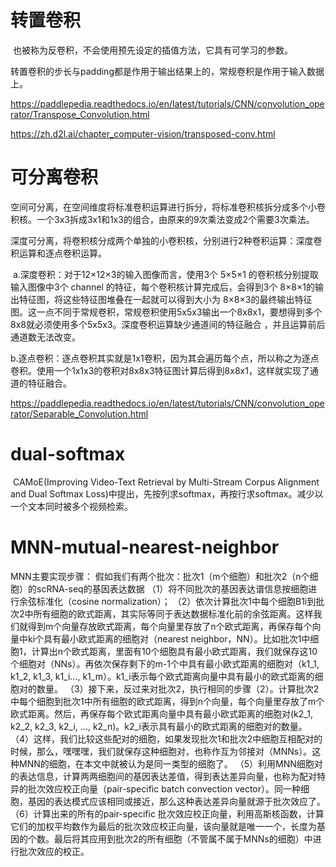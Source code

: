 # 转置卷积

​		也被称为反卷积，不会使用预先设定的插值方法，它具有可学习的参数。

​		转置卷积的步长与padding都是作用于输出结果上的，常规卷积是作用于输入数据上。

https://paddlepedia.readthedocs.io/en/latest/tutorials/CNN/convolution_operator/Transpose_Convolution.html

https://zh.d2l.ai/chapter_computer-vision/transposed-conv.html

# 可分离卷积

​		空间可分离，在空间维度将标准卷积运算进行拆分，将标准卷积核拆分成多个小卷积核。一个3x3拆成3x1和1x3的组合，由原来的9次乘法变成2个需要3次乘法。

​		深度可分离，将卷积核分成两个单独的小卷积核，分别进行2种卷积运算：深度卷积运算和逐点卷积运算。

​		a.深度卷积：对于12×12×3的输入图像而言，使用3个 5×5×1 的卷积核分别提取输入图像中3个 channel 的特征，每个卷积核计算完成后，会得到3个 8×8×1的输出特征图，将这些特征图堆叠在一起就可以得到大小为 8×8×3的最终输出特征图。这一点不同于常规卷积，常规卷积使用5x5x3输出一个8x8x1，要想得到多个8x8就必须使用多个5x5x3。深度卷积运算缺少通道间的特征融合 ，并且运算前后通道数无法改变。

​		b.逐点卷积：逐点卷积其实就是1x1卷积，因为其会遍历每个点，所以称之为逐点卷积。使用一个1x1x3的卷积对8x8x3特征图计算后得到8x8x1，这样就实现了通道的特征融合。

https://paddlepedia.readthedocs.io/en/latest/tutorials/CNN/convolution_operator/Separable_Convolution.html

# dual-softmax

​		CAMoE(Improving Video-Text Retrieval by Multi-Stream Corpus Alignment and Dual Softmax Loss)中提出，先按列求softmax，再按行求softmax。减少以一个文本同时被多个视频检索。

# MNN-mutual-nearest-neighbor

MNN主要实现步骤：
假如我们有两个批次：批次1（m个细胞）和批次2（n个细胞）的scRNA-seq的基因表达数据
（1）将不同批次的基因表达谱信息按细胞进行余弦标准化（cosine normalization）；
（2）依次计算批次1中每个细胞B1i到批次2中所有细胞的欧式距离，其实际等同于表达数据标准化前的余弦距离。这样我们就得到m个向量存放欧式距离，每个向量里存放了n个欧式距离，再保存每个向量中ki个具有最小欧式距离的细胞对（nearest neighbor，NN）。比如批次1中细胞1，计算出n个欧式距离，里面有10个细胞具有最小欧式距离，我们就保存这10个细胞对（NNs）。再依次保存剩下的m-1个中具有最小欧式距离的细胞对（k1_1, k1_2, k1_3, k1_i..., k1_m）。k1_i表示每个欧式距离向量中具有最小的欧式距离的细胞对的数量。
（3）接下来，反过来对批次2，执行相同的步骤（2）。计算批次2中每个细胞到批次1中所有细胞的欧式距离，得到n个向量，每个向量里存放了m个欧式距离。然后，再保存每个欧式距离向量中具有最小欧式距离的细胞对(k2_1, k2_2, k2_3, k2_i, ..., k2_n)。k2_i表示具有最小的欧式距离的细胞对的数量。
（4）这样，我们比较这些配对的细胞，如果发现批次1和批次2中细胞互相配对的时候，那么，嘿嘿嘿，我们就保存这种细胞对，也称作互为邻接对（MNNs）。这种MNN的细胞，在本文中就被认为是同一类型的细胞了。
（5）利用MNN细胞对的表达信息，计算两两细胞间的基因表达差值，得到表达差异向量，也称为配对特异的批次效应校正向量（pair-specific batch convection vector）。同一种细胞，基因的表达模式应该相同或接近，那么这种表达差异向量就源于批次效应了。
（6）计算出来的所有的pair-specific 批次效应校正向量，利用高斯核函数，计算它们的加权平均数作为最后的批次效应校正向量，该向量就是唯一一个，长度为基因的个数。最后将其应用到批次2的所有细胞（不管属不属于MNNs的细胞）中进行批次效应的校正。